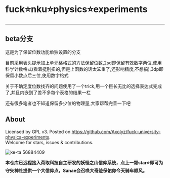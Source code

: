 # fuck⭐nku⭐physics⭐experiments

---

## beta分支

这是为了保留位数功能单独设置的分支

目前采用表头提示加上单元格格式的方法保留位数,2sd即保留有效数字两位,使用科学计数格式(看着挺别扭的,但是上函数的话太笨重了,还影响精度,不想搞),3dp即保留小数点后三位,使用数字格式

关于不确定度位数找齐的问题使用了一个trick,用一个巨长无比的选择表达式完成了,并且内嵌到了差不多每个表格的结果一栏

还有很多笔者也不知道保留多少位的物理量,大家帮帮完善一下吧

## About

Licensed by GPL v3.
Posted on https://github.com/Axolyz/fuck-university-physics-experiments.  
Welcome for stars, issues & contributions.  

![ke-ta 56884409](https://github.com/Axolyz/fuck-nku-physics-experiments/assets/60435400/57a55b27-7a03-49f1-b50a-1dbe6080098b)


**本仓库已远程接入荷取科技自主研发的妖怪之山信仰系统，点上一颗star⭐即可为守矢神社提供一个大信仰点，Sanae会召唤大奇迹保佑你今天骑车顺风。**
